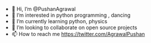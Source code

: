 - 👋 Hi, I’m @PushanAgrawal
- 👀 I’m interested in python programming , dancing
- 🌱 I’m currently learning python, physics
- 💞️ I’m looking to collaborate on open source projects
- 📫 How to reach me https://twitter.com/AgrawalPushan

<!---
PushanAgrawal/PushanAgrawal is a ✨ special ✨ repository because its `README.md` (this file) appears on your GitHub profile.
You can click the Preview link to take a look at your changes.
--->
